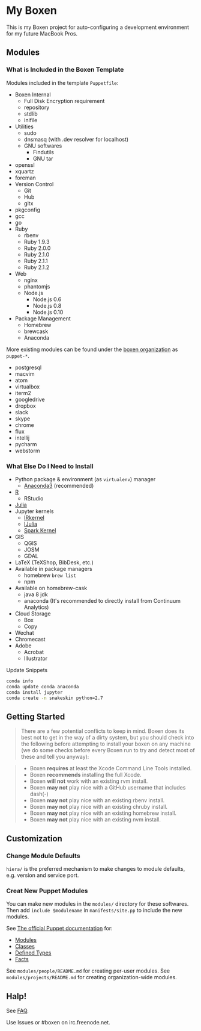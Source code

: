 # My Boxen

This is my Boxen project for auto-configuring a development environment for
my future MacBook Pros.



## Modules

### What is Included in the Boxen Template

Modules included in the template `Puppetfile`:

* Boxen Internal
  * Full Disk Encryption requirement
  * repository
  * stdlib
  * inifile
* Utilities
  * sudo
  * dnsmasq (with .dev resolver for localhost)
  * GNU softwares
    * Findutils
    * GNU tar
* openssl
* xquartz
* foreman
* Version Control
  * Git
  * Hub
  * gitx
* pkgconfig
* gcc
* go
* Ruby
  * rbenv
  * Ruby 1.9.3
  * Ruby 2.0.0
  * Ruby 2.1.0
  * Ruby 2.1.1
  * Ruby 2.1.2
* Web
  * nginx
  * phantomjs
  * Node.js
    * Node.js 0.6
    * Node.js 0.8
    * Node.js 0.10
* Package Management
  * Homebrew
  * brewcask
  * Anaconda

More existing modules can be found under the
[boxen organization](https://github.com/boxen) as `puppet-*`.

* postgresql
* macvim
* atom
* virtualbox
* iterm2
* googledrive
* dropbox
* slack
* skype
* chrome
* flux
* intellij
* pycharm
* webstorm

### What Else Do I Need to Install

* Python package & environment (as `virtualenv`) manager
  * [Anaconda3](https://www.continuum.io/downloads#_macosx) (recommended)
* [R](www.r-project.org)
  * RStudio
* [Julia](http://julialang.org/downloads/)
* Jupyter kernels
  * [IRkernel](http://irkernel.github.io/installation/)
  * [IJulia](https://github.com/JuliaLang/IJulia.jl)
  * [Spark Kernel](https://github.com/ibm-et/spark-kernel)
* GIS
  * QGIS
  * JOSM
  * GDAL
* LaTeX (TeXShop, BibDesk, etc.)
* Available in package managers
  * homebrew `brew list`
  * npm
* Available on homebrew-cask
  * java 8 jdk
  * anaconda (It's recommended to directly install from Continuum Analytics)
* Cloud Storage
  * Box
  * Copy
* Wechat
* Chromecast
* Adobe
  * Acrobat
  * Illustrator

Update Snippets

```sh
conda info
conda update conda anaconda
conda install jupyter
conda create -n snakeskin python=2.7
```

## Getting Started

> There are a few potential conflicts to keep in mind.
> Boxen does its best not to get in the way of a dirty system,
> but you should check into the following before attempting to install your
> boxen on any machine (we do some checks before every Boxen run to try
> and detect most of these and tell you anyway):

> * Boxen __requires__ at least the Xcode Command Line Tools installed.
> * Boxen __recommends__ installing the full Xcode.
> * Boxen __will not__ work with an existing rvm install.
> * Boxen __may not__ play nice with a GitHub username that includes dash(-)
> * Boxen __may not__ play nice with an existing rbenv install.
> * Boxen __may not__ play nice with an existing chruby install.
> * Boxen __may not__ play nice with an existing homebrew install.
> * Boxen __may not__ play nice with an existing nvm install.



## Customization

### Change Module Defaults

`hiera/` is the preferred mechanism to make changes to module defaults,
e.g. version and service port.

### Creat New Puppet Modules

You can make new modules in the `modules/` directory for these softwares.
Then add `include $modulename` in `manifests/site.pp` to include
the new modules.

See [The official Puppet documentation](http://docs.puppetlabs.com/) for:

 * [Modules](http://docs.puppetlabs.com/learning/modules1.html#modules)
 * [Classes](http://docs.puppetlabs.com/learning/modules1.html#classes)
 * [Defined Types](http://docs.puppetlabs.com/learning/definedtypes.html)
 * [Facts](http://docs.puppetlabs.com/guides/custom_facts.html)

See `modules/people/README.md` for creating per-user modules.
See `modules/projects/README.md` for creating organization-wide modules.



## Halp!

See [FAQ](https://github.com/boxen/our-boxen/blob/master/docs/faq.md).

Use Issues or #boxen on irc.freenode.net.
